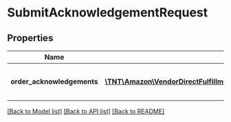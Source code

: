 # SubmitAcknowledgementRequest

## Properties
Name | Type | Description | Notes
------------ | ------------- | ------------- | -------------
**order_acknowledgements** | [**\TNT\Amazon\VendorDirectFulfillmentOrders\V20211228\Model\OrderAcknowledgementItem[]**](OrderAcknowledgementItem.md) | A list of one or more purchase orders. | [optional] 

[[Back to Model list]](../README.md#documentation-for-models) [[Back to API list]](../README.md#documentation-for-api-endpoints) [[Back to README]](../README.md)


